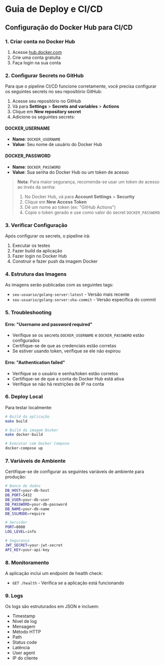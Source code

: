 # Guia de Deploy e CI/CD

## Configuração do Docker Hub para CI/CD

### 1. Criar conta no Docker Hub

1. Acesse [hub.docker.com](https://hub.docker.com)
2. Crie uma conta gratuita
3. Faça login na sua conta

### 2. Configurar Secrets no GitHub

Para que o pipeline CI/CD funcione corretamente, você precisa configurar os seguintes secrets no seu repositório GitHub:

1. Acesse seu repositório no GitHub
2. Vá para **Settings** > **Secrets and variables** > **Actions**
3. Clique em **New repository secret**
4. Adicione os seguintes secrets:

#### DOCKER_USERNAME
- **Name**: `DOCKER_USERNAME`
- **Value**: Seu nome de usuário do Docker Hub

#### DOCKER_PASSWORD
- **Name**: `DOCKER_PASSWORD`
- **Value**: Sua senha do Docker Hub ou um token de acesso

> **Nota**: Para maior segurança, recomenda-se usar um token de acesso ao invés da senha:
> 1. No Docker Hub, vá para **Account Settings** > **Security**
> 2. Clique em **New Access Token**
> 3. Dê um nome ao token (ex: "GitHub Actions")
> 4. Copie o token gerado e use como valor do secret `DOCKER_PASSWORD`

### 3. Verificar Configuração

Após configurar os secrets, o pipeline irá:

1. Executar os testes
2. Fazer build da aplicação
3. Fazer login no Docker Hub
4. Construir e fazer push da imagem Docker

### 4. Estrutura das Imagens

As imagens serão publicadas com as seguintes tags:
- `seu-usuario/golang-server:latest` - Versão mais recente
- `seu-usuario/golang-server:sha-commit` - Versão específica do commit

### 5. Troubleshooting

#### Erro: "Username and password required"
- Verifique se os secrets `DOCKER_USERNAME` e `DOCKER_PASSWORD` estão configurados
- Certifique-se de que as credenciais estão corretas
- Se estiver usando token, verifique se ele não expirou

#### Erro: "Authentication failed"
- Verifique se o usuário e senha/token estão corretos
- Certifique-se de que a conta do Docker Hub está ativa
- Verifique se não há restrições de IP na conta

### 6. Deploy Local

Para testar localmente:

```bash
# Build da aplicação
make build

# Build da imagem Docker
make docker-build

# Executar com Docker Compose
docker-compose up
```

### 7. Variáveis de Ambiente

Certifique-se de configurar as seguintes variáveis de ambiente para produção:

```bash
# Banco de dados
DB_HOST=your-db-host
DB_PORT=5432
DB_USER=your-db-user
DB_PASSWORD=your-db-password
DB_NAME=your-db-name
DB_SSLMODE=require

# Servidor
PORT=8080
LOG_LEVEL=info

# Segurança
JWT_SECRET=your-jwt-secret
API_KEY=your-api-key
```

### 8. Monitoramento

A aplicação inclui um endpoint de health check:
- `GET /health` - Verifica se a aplicação está funcionando

### 9. Logs

Os logs são estruturados em JSON e incluem:
- Timestamp
- Nível de log
- Mensagem
- Método HTTP
- Path
- Status code
- Latência
- User agent
- IP do cliente 